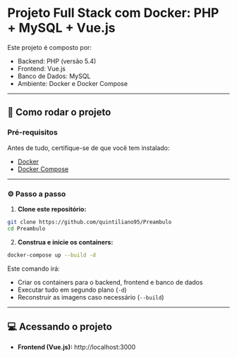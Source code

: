# Projeto Full Stack com Docker: PHP + MySQL + Vue.js

Este projeto é composto por:

- Backend: PHP (versão 5.4)
- Frontend: Vue.js
- Banco de Dados: MySQL
- Ambiente: Docker e Docker Compose

---

## 🚀 Como rodar o projeto

### Pré-requisitos

Antes de tudo, certifique-se de que você tem instalado:

- [Docker](https://www.docker.com/)
- [Docker Compose](https://docs.docker.com/compose/)

---

### ⚙️ Passo a passo

1. **Clone este repositório:**

```bash
git clone https://github.com/quintiliano95/Preambulo
cd Preambulo
```

2. **Construa e inicie os containers:**

```bash
docker-compose up --build -d
```

Este comando irá:

- Criar os containers para o backend, frontend e banco de dados
- Executar tudo em segundo plano (`-d`)
- Reconstruir as imagens caso necessário (`--build`)

---

## 💻 Acessando o projeto

- **Frontend (Vue.js):** http://localhost:3000
